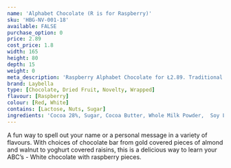 ```yaml
---
name: 'Alphabet Chocolate (R is for Raspberry)'
sku: 'HBG-NV-001-18'
available: FALSE
purchase_option: 0
price: 2.89
cost_price: 1.8
width: 165
height: 80
depth: 15
weight: 0
meta_description: 'Raspberry Alphabet Chocolate for Ł2.89. Traditional sweet treats and more at Humbugs Confectionery Store. Specialists in satisfying your sweet tooth!'
brand: Laybella
type: [Chocolate, Dried Fruit, Novelty, Wrapped]
flavour: [Raspberry]
colour: [Red, White]
contains: [Lactose, Nuts, Sugar]
ingredients: 'Cocoa 28%, Sugar, Cocoa Butter, Whole Milk Powder,  Soy Lecithin. Flavouring: Natural Vanilla, Emulsifier, Raspberry'
---
```

A fun way to spell out your name or a personal message in a variety of flavours. With choices of chocolate bar from gold covered pieces of almond and walnut to yoghurt covered raisins, this is a delicious way to learn your ABC’s - White chocolate with raspberry pieces.